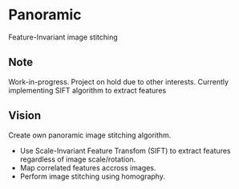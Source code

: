 # Panoramic
Feature-Invariant image stitching

## Note

Work-in-progress. Project on hold due to other interests. Currently implementing SIFT algorithm to extract features

## Vision

Create own panoramic image stitching algorithm. 

* Use Scale-Invariant Feature Transfom (SIFT) to extract features regardless of image scale/rotation.
* Map correlated features accross images.
* Perform image stitching using homography.
